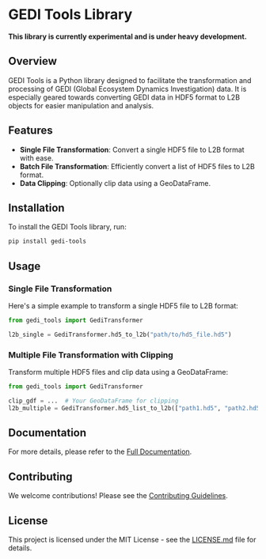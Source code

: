 # GEDI Tools Library

__This library is currently experimental and is under heavy development.__

## Overview

GEDI Tools is a Python library designed to facilitate the transformation and processing of GEDI (Global Ecosystem Dynamics Investigation) data. It is especially geared towards converting GEDI data in HDF5 format to L2B objects for easier manipulation and analysis.

## Features

- **Single File Transformation**: Convert a single HDF5 file to L2B format with ease.
- **Batch File Transformation**: Efficiently convert a list of HDF5 files to L2B format.
- **Data Clipping**: Optionally clip data using a GeoDataFrame.

## Installation

To install the GEDI Tools library, run:

```bash
pip install gedi-tools
```

## Usage

### Single File Transformation

Here's a simple example to transform a single HDF5 file to L2B format:

```python
from gedi_tools import GediTransformer

l2b_single = GediTransformer.hd5_to_l2b("path/to/hd5_file.hd5")
```

### Multiple File Transformation with Clipping

Transform multiple HDF5 files and clip data using a GeoDataFrame:

```python
from gedi_tools import GediTransformer

clip_gdf = ...  # Your GeoDataFrame for clipping
l2b_multiple = GediTransformer.hd5_list_to_l2b(["path1.hd5", "path2.hd5"], clip_gdf=clip_gdf)
```

## Documentation

For more details, please refer to the [Full Documentation](https://geditools.readthedocs.io/en/latest/).

## Contributing

We welcome contributions! Please see the [Contributing Guidelines](https://github.com/iosefa/gediTools/blob/main/CONTRIBUTING.md).

## License

This project is licensed under the MIT License - see the [LICENSE.md](https://github.com/iosefa/gediTools/blob/main/LICENSE.md) file for details.
